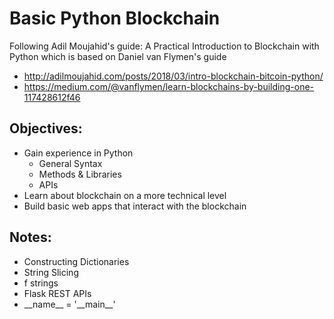 # Basic Python Blockchain

Following Adil Moujahid's guide: A Practical Introduction to Blockchain with Python which is based on Daniel van Flymen's guide

- http://adilmoujahid.com/posts/2018/03/intro-blockchain-bitcoin-python/
- https://medium.com/@vanflymen/learn-blockchains-by-building-one-117428612f46
    
## Objectives:
- Gain experience in Python
  - General Syntax
  - Methods & Libraries 
  - APIs
- Learn about blockchain on a more technical level
- Build basic web apps that interact with the blockchain

## Notes:
- Constructing Dictionaries
- String Slicing
- f strings
- Flask REST APIs
- \_\_name__ = '\_\_main__' 
